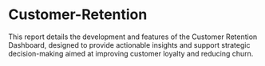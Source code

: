 # Customer-Retention
This report details the development and features of the Customer Retention Dashboard, designed to provide actionable insights and support strategic decision-making aimed at improving customer loyalty and reducing churn.
